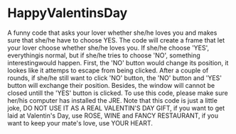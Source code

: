 # HappyValentinsDay
   A funny code that asks your lover whether she/he loves you and makes sure that she/he have to choose YES. 
   The code will create a frame that let your lover choose whether she/he loves you. If she/he choose 'YES', everythingis normal, but if she/he tries to choose 'NO', something interestingwould happen. First, the 'NO' button would change its position, it lookes like it attemps to escape from being clicked. After a couple of rounds, if she/he still want to click 'NO' button, the 'NO' button and 'YES' button will exchange their position. Besides, the window will cannot be closed untill the 'YES' button is clicked. 
   To use this code, please make sure her/his computer has installed the JRE. 
   Note that this code is just a little joke, DO NOT USE IT AS A REAL VALENTIN'S DAY GIFT, if you want to get laid at Valentin's Day, use ROSE, WINE and FANCY RESTAURANT, if you want to keep your mate's love, use YOUR HEART.
